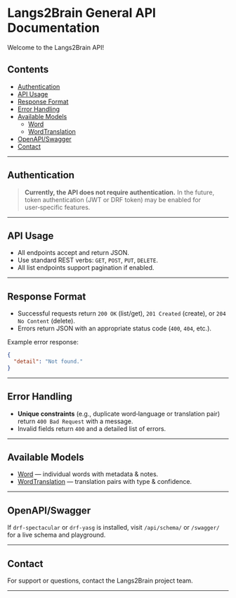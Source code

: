 # Langs2Brain General API Documentation

Welcome to the Langs2Brain API!

## Contents

- [Authentication](#authentication)
- [API Usage](#api-usage)
- [Response Format](#response-format)
- [Error Handling](#error-handling)
- [Available Models](#available-models)
    - [Word](WORD_API.md)
    - [WordTranslation](WORDTRANSLATION_API.md)
- [OpenAPI/Swagger](#openapiswagger)
- [Contact](#contact)

---

## Authentication

> **Currently, the API does not require authentication.**
> In the future, token authentication (JWT or DRF token) may be enabled for user‑specific features.

---

## API Usage

- All endpoints accept and return JSON.
- Use standard REST verbs: `GET`, `POST`, `PUT`, `DELETE`.
- All list endpoints support pagination if enabled.

---

## Response Format

- Successful requests return `200 OK` (list/get), `201 Created` (create), or `204 No Content` (delete).
- Errors return JSON with an appropriate status code (`400`, `404`, etc.).

Example error response:
```json
{
  "detail": "Not found."
}
```

---

## Error Handling

- **Unique constraints** (e.g., duplicate word‑language or translation pair) return `400 Bad Request` with a message.
- Invalid fields return `400` and a detailed list of errors.

---

## Available Models

- [Word](WORD_API.md) — individual words with metadata & notes.
- [WordTranslation](WORDTRANSLATION_API.md) — translation pairs with type & confidence.

---

## OpenAPI/Swagger

If `drf-spectacular` or `drf-yasg` is installed, visit `/api/schema/` or `/swagger/` for a live schema and playground.

---

## Contact

For support or questions, contact the Langs2Brain project team.

---
